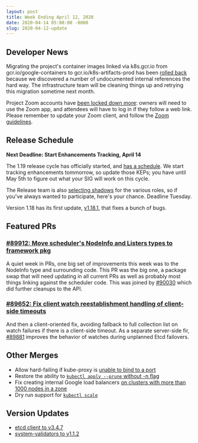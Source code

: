 ```yaml
---
layout: post
title: Week Ending April 12, 2020
date: 2020-04-14 05:00:00 -0000
slug: 2020-04-12-update
---
```


## Developer News

Migrating the project's container images linked via k8s.gcr.io from gcr.io/google-containers to gcr.io/k8s-artifacts-prod has been [rolled back](https://groups.google.com/d/msg/kubernetes-dev/MkXnkTSJ_vs/IeI3LgmDCAAJ) because we discovered a number of undocumented internal references the hard way.  The infrastructure team will be cleaning things up and retrying this migration sometime next month.

Project Zoom accounts have [been locked down more](https://groups.google.com/d/msg/kubernetes-dev/tKC4cs8H0vA/55jtADovCAAJ): owners will need to use the Zoom app, and attendees will have to log in if they follow a web link.  Please remember to update your Zoom client, and follow the [Zoom guidelines](https://github.com/kubernetes/community/blob/master/communication/zoom-guidelines.md).

## Release Schedule

**Next Deadline: Start Enhancements Tracking, April 14**

The 1.19 release cycle has officially started, and [has a schedule](https://github.com/kubernetes/sig-release/tree/master/releases/release-1.19).  We start tracking enhancements tommorrow, so update those KEPs; you have until May 5th to figure out what your SIG will work on this cycle.

The Release team is also [selecting shadows](https://docs.google.com/forms/d/e/1FAIpQLSflH3ZXwWJea5TRr9tunjv2yJmWHp4Z4oMnpLfpTpv-u9Lxng/viewform) for the various roles, so if you've always wanted to participate, here's your chance.  Deadline Tuesday.

Version 1.18 has its first update, [v1.18.1](https://github.com/kubernetes/kubernetes/blob/master/CHANGELOG/CHANGELOG-1.18.md/#v1181), that fixes a bunch of bugs.

## Featured PRs

### [#89912: Move scheduler's NodeInfo and Listers types to framework pkg](https://github.com/kubernetes/kubernetes/pull/89912)

A quiet week in PRs, one big set of improvements this week was to the NodeInfo type and surrounding code. This PR was the big one, a package swap that will need updating in all current PRs as well as probably most things linking against the scheduler code. This was joined by [#90030](https://github.com/kubernetes/kubernetes/pull/90030) which did further cleanups to the API.

### [#89652: Fix client watch reestablishment handling of client-side timeouts](https://github.com/kubernetes/kubernetes/pull/89652)

And then a client-oriented fix, avoiding fallback to full collection list on watch failures if there is a client-side timeout. As a separate server-side fir, [#89881](https://github.com/kubernetes/kubernetes/pull/89881) improves the behavior of watches during unplanned Etcd failovers.

## Other Merges

* Allow hard-failing if kube-proxy is [unable to bind to a port](https://github.com/kubernetes/kubernetes/pull/89350)
* Restore the ability to [`kubectl apply --prune` without -n flag](https://github.com/kubernetes/kubernetes/pull/89551)
* Fix creating internal Google load balancers [on clusters with more than 1000 nodes in a zone](https://github.com/kubernetes/kubernetes/pull/89902)
* Dry run support for [`kubectl scale`](https://github.com/kubernetes/kubernetes/pull/89666)

## Version Updates

* [etcd client to v3.4.7](https://github.com/kubernetes/kubernetes/pull/89822)
* [system-validators to v1.1.2](https://github.com/kubernetes/kubernetes/pull/89901)
